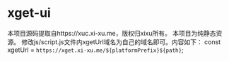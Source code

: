# xget-ui
本项目源码提取自https://xuc.xi-xu.me，版权归xixu所有。
本项目为纯静态资源。
修改js/script.js文件内xgetUrl域名为自己的域名即可。内容如下：
const xgetUrl = `https://xget.xi-xu.me/${platformPrefix}${path}`;